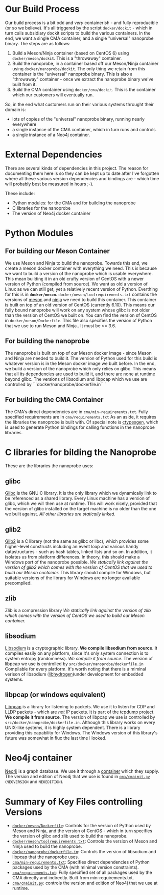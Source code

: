 # Our Build Process
Our build process is a bit odd and _very_ containerish - and fully reproducible (or so we believe). It's all triggered by the script ```docker/dockit``` - which in turn calls subsidiary dockit scripts to build the various containers. In the end, we want a single CMA container, and a single "universal" nanoprobe binary.
The steps are as follows:
 1. Build a Meson/Ninja container (based on CentOS 6) using ```docker/meson/dockit```. This is a "throwaway" container.
 2. Build the nanoprobe, in a container based off our Meson/Ninja container using ```docker/nanoprobe/dockit```. The only thing we retain from this container is the "universal" nanoprobe binary. This is also a "throwaway" container - once we extract the nanoprobe binary we've built from it.
 3. Build the CMA container using ```docker/cma/dockit```. This is the container which our customers will eventually run.
 
 So, in the end what customers run on their various systems throught their domain is:
  - lots of copies of the "universal" nanoprobe binary, running nearly everywhere
  - a single instance of the CMA container, which in turn runs and controls
  - a single instance of a Neo4j container.
# External Dependencies
There are several kinds of dependencies in this project.
The reason for documenting them here is so they can be kept up to date
after I've forgotten where all these various version dependencies and bindings are - which time will probably best be measured in hours ;-).

These include:
  - Python modules: for the CMA and for building the nanoprobe
  - C libraries for the nanoprobe
  - The version of Neo4j docker container
# Python Modules
## For building our Meson Container
We use Meson and Ninja to build the nanoprobe. Towards this end, we create a meson docker container with everything we need.
This is because we want to build a version of the nanoprobe which is usable everywhere. This mean building it in an old crufty version of CentOS
with a newer version of Python (compiled from source).
We want as old a version of Linux as we can still get, yet a relatively recent version of Python.
Everthing for this is in **```docker/meson```**. ```docker/meson/toolrequirements.txt``` contains
the versions of [meson](https://mesonbuild.com/) and [ninja](https://ninja-build.org/) we need to build this container.
This container is built on top of an old version of CentOS (currently 6.10).
This means our fully bound nanoprobe will work on any system whose glibc is not older than the version of CentOS we built on.
You can find the version of CentOS in ```docker/meson/Dockerfile```. This file also specifies the version of Python that we use to run Meson and Ninja..
It must be >= 3.6. 
## For building the nanoprobe
The nanoprobe is built on top of our Meson docker image - since Meson and Ninja are needed to build it.
The version of Python used for this build is whatever version is in the Meson docker image we built before.
In the end, we build a version of the nanoprobe which only relies on glibc. This means that all its dependencies are used to
build it, and there are none at runtime beyond glibc.
The versions of libsodium and libpcap which we use are controlled by ```docker/nanoprobe/dockerfile.in``
`
## For building the CMA Container
The CMA's direct dependencies are in ```cma/min-requirements.txt```.
Fully specified requirements are in ```cma/requirements.txt```
As an aside, it requires the libraries the nanoprobe is built with.
Of special note is [ctypesgen](https://github.com/davidjamesca/ctypesgen), which is used to generate Python bindings for calling functions in the nanoprobe libraries.
# C libraries for bilding the Nanoprobe
These are the libraries the nanoprobe uses:
## glibc
[Glibc](https://www.gnu.org/software/libc/) is the GNU C library. It is the only library which we dynamically link to be referenced as a shared library.
Every Linux machine has a version of glibc, which we will then use at runtime.
This will work nicely, provided that the version of glibc installed on the target machine is
no older than the one we built against. _All other libraries are statically linked_.
## glib2
[Glib2](https://wiki.gnome.org/Projects/GLib) is a C library (not the same as glibc or libc),
which provides some higher-level constructs including an event loop and various handy datastructures - such as hash tables, linked lists and so on.
In addition, it isolates us from platform differences. In theory, this should make a Windows port of the nanoprobe possible.
_We statically link against the version of glib2 which comes with the version of CentOS that we used to build our Meson container._
This library should compile for Windows, but suitable versions of the library for Windows are no longer available precompiled.
## zlib
Zlib is a compression library
_We statically link against the version of zlib which comes with the version of CentOS we used to build our Meson container._
## libsodium
[Libsodium](https://github.com/jedisct1/libsodium) is a cryptographic library. **We compile libsodium from source**.
It compiles easily on any platform, since it's only system connection is to system entropy (randomness).
_We compile it from source_. The version of libpcap we use is controlled by ```src/docker/nanoprobe/dockerfile.in```
Compilable for every platform.
It's worth noting that there is a miminal verison of libsodium ([libhydrogen](https://github.com/jedisct1/libhydrogen))under development for
embedded systems.
## libpcap (or windows equivalent)
[Libpcap](https://www.tcpdump.org/) is a library for listening to packets. We use it to listen for CDP and LLDP packets - which are _not_ IP packets. It is part of the tcpdump project.
**We compile it from source**. The version of libpcap we use is controlled by ```src/docker/nanoprobe/dockerfile.in```.
Although this library works on every UNIX-like systems, it is highly system dependent.
There is a library providing this capability for Windows.
The Windows version of this library's future was somewhat in flux the last time I looked.
# Neo4j container
[Neo4j](https://neo4j.com/) is a graph database. We use it through a [container](https://hub.docker.com/_/neo4j) which they supply.
The version and edition of Neo4j that we use is found in [```cma/cmainit.py```](https://github.com/assimilation/assimilation-official/blob/rel_2_dev/cma/cmainit.py) (```NEOVERSION``` and ```NEOEDITION```).
  
# Summary of Key Files controlling Versions
  - [```docker/meson/Dockerfile```](https://github.com/assimilation/assimilation-official/blob/rel_2_dev/docker/meson/Dockerfile): Controls for the version of Python used by Meson and Ninja, and the version of CentOS - which in turn specifies the version of glibc and zlib used to build the nanoprobe.
  - [```docker/meson/toolrequirements.txt```](https://github.com/assimilation/assimilation-official/blob/rel_2_dev/docker/meson/toolrequirements.txt): Controls the version of Meson and Ninja used to build the nanoprobe.
  - [```docker/nanoprobe/dockerfile.in```](https://github.com/assimilation/assimilation-official/blob/rel_2_dev/nanoprobe/dockerfile.in): Controls the version of libsodium and libpcap that the nanoprobe uses.
  - [```cma/min-requirements.txt```](https://github.com/assimilation/assimilation-official/blob/rel_2_dev/cma/min-requirements.txt): Specifies direct dependencies of Python packages used by the CMA (with minimal version constraints).
  - [```cma/requirements.txt```](https://github.com/assimilation/assimilation-official/blob/rel_2_dev/cma/requirement.txt): Fully specified set of all packages used by the CMA directly and indirectly. Built from min-requirements.txt.
  - [```cma/cmainit.py```](https://github.com/assimilation/assimilation-official/blob/rel_2_dev/cma/cmainit.py): controls the version and edition of Neo4j that we use at runtime.
